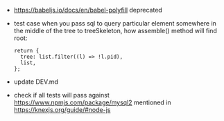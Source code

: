 - https://babeljs.io/docs/en/babel-polyfill deprecated


- test case when you pass sql to query particular element somewhere in the middle of the tree to treeSkeleton, how assemble() method will find root:

      return {
        tree: list.filter((l) => !l.pid),
        list,
      };

- update DEV.md

- check if all tests will pass against https://www.npmjs.com/package/mysql2 mentioned in https://knexjs.org/guide/#node-js
